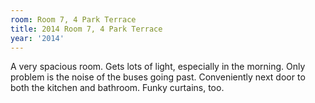 ```yaml
---
room: Room 7, 4 Park Terrace
title: 2014 Room 7, 4 Park Terrace
year: '2014'
---
```


A very spacious room. Gets lots of light, especially in the morning. Only problem is the noise of the buses going past. Conveniently next door to both the kitchen and bathroom. Funky curtains, too.